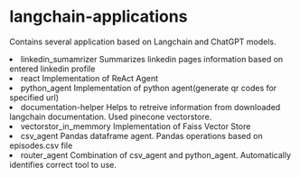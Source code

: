 # langchain-applications
Contains several application based on Langchain and ChatGPT models.

<li>linkedin_sumamrizer
Summarizes linkedin pages information based on entered linkedin profile

<li>react
Implementation of ReAct Agent 

<li>python_agent
Implementation of python agent(generate qr codes for specified url)

<li>documentation-helper
Helps to retreive information from downloaded langchain documentation. Used pinecone vectorstore.

<li>vectorstor_in_memmory
Implementation of Faiss Vector Store

<li>csv_agent
Pandas dataframe agent. Pandas operations based on episodes.csv file

<li>router_agent
Combination of csv_agent and python_agent. Automatically identifies correct tool to use.
